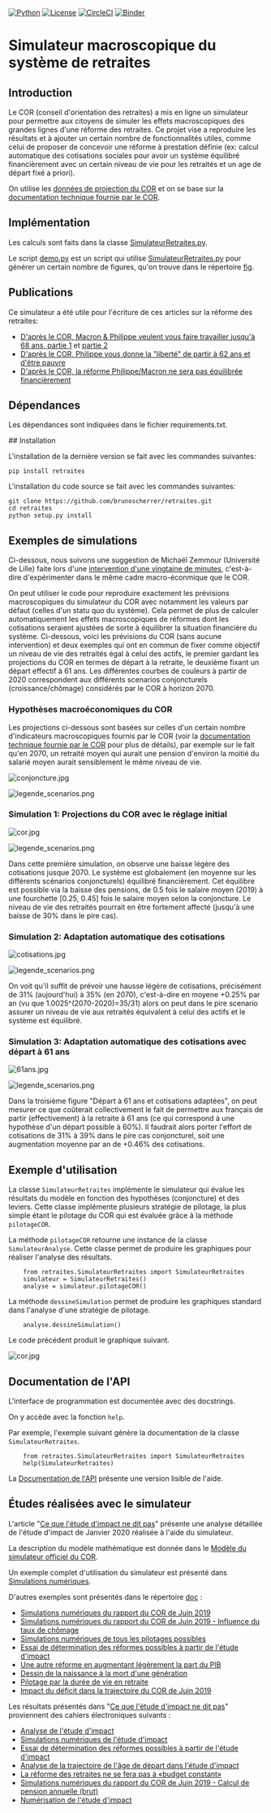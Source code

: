 [![Python](https://img.shields.io/badge/python-3.7-blue.svg)](
    https://python.org)
[![License](https://img.shields.io/github/license/brunoscherrer/retraites)](
    https://opensource.org/licenses/gpl-license)
[![CircleCI](https://circleci.com/gh/mbaudin47/retraites.svg?style=svg)](
    https://circleci.com/gh/mbaudin47/retraites)
[![Binder](https://mybinder.org/badge_logo.svg)](
    https://mybinder.org/v2/gh/brunoscherrer/retraites/master?filepath=index.ipynb)

# Simulateur macroscopique du système de retraites

## Introduction


[données de projection du COR]: https://www.cor-retraites.fr/simulateur/fileProjection.json
[documentation technique fournie par le COR]: https://www.cor-retraites.fr/simulateur/img/pdf/Documentation_technique_vf.pdf
[SimulateurRetraites.py]: https://github.com/brunoscherrer/retraites/blob/master/retraites/SimulateurRetraites.py
[demo.py]: https://github.com/brunoscherrer/retraites/blob/master/demo.py
[fig]: https://github.com/brunoscherrer/retraites/blob/master/fig

Le COR (conseil d'orientation des retraites) a mis en ligne un simulateur pour permettre aux citoyens de simuler les effets macroscopiques des grandes lignes d'une réforme des retraites.
Ce projet vise a reproduire les résultats et à ajouter un certain nombre de fonctionnalités utiles, comme celui de proposer de concevoir une réforme à prestation définie (ex: calcul automatique des cotisations sociales pour avoir un système équilibré financièrement avec un certain niveau de vie pour les retraités et un age de départ fixé a priori).

On utilise les [données de projection du COR] et on se base sur la [documentation technique fournie par le COR].

## Implémentation

Les calculs sont faits dans la classe [SimulateurRetraites.py].

Le script [demo.py] est un script qui utilise [SimulateurRetraites.py] pour générer un certain nombre de figures, qu'on trouve dans le répertoire [fig].

## Publications

[D'après le COR, Macron & Philippe veulent vous faire travailler jusqu'à 68 ans, partie 1]: https://blogs.mediapart.fr/bruno-scherrer/blog/161219/dapres-le-cor-macron-philippe-veulent-vous-faire-travailler-jusqua-68-ans
[D'après le COR, Philippe vous donne la "liberté" de partir à 62 ans et d'être pauvre]: https://blogs.mediapart.fr/bruno-scherrer/blog/201219/dapres-le-cor-philippe-vous-donne-la-liberte-de-partir-62-ans-et-detre-pauvre
[D'après le COR, la réforme Philippe/Macron ne sera pas équilibrée financièrement]: https://blogs.mediapart.fr/bruno-scherrer/blog/030120/dapres-le-cor-la-reforme-philippemacron-ne-sera-pas-equilibree-financierement
[partie 2]: https://blogs.mediapart.fr/bruno-scherrer/blog/181219/dapres-le-cor-macron-philippe-veulent-vous-faire-travailler-jusqua-68-ans-2


Ce simulateur a été utile pour l'écriture de ces articles sur la réforme des retraites:

- [D'après le COR, Macron & Philippe veulent vous faire travailler jusqu'à 68 ans, partie 1] et [partie 2]
- [D'après le COR, Philippe vous donne la "liberté" de partir à 62 ans et d'être pauvre]
- [D'après le COR, la réforme Philippe/Macron ne sera pas équilibrée financièrement]

## Dépendances

Les dépendances sont indiquées dans le fichier requirements.txt.

## Installation

L'installation de la dernière version se fait avec les commandes suivantes:

```
pip install retraites
```

L'installation du code source se fait avec les commandes suivantes:

```
git clone https://github.com/brunoscherrer/retraites.git
cd retraites
python setup.py install
```

## Exemples de simulations

[intervention d'une vingtaine de minutes]: https://www.youtube.com/watch?v=f0EZ9KJmeLA&t=346s

Ci-dessous, nous suivons une suggestion de Michaël Zemmour (Université de Lille) faite lors d'une [intervention d'une vingtaine de minutes], c'est-à-dire d'expérimenter dans le même cadre macro-éconmique que le COR. 

On peut utiliser le code pour reproduire exactement les prévisions macroscopiques du simulateur du COR avec notamment les valeurs par défaut (celles d'un statu quo du système).
Cela permet de plus de calculer automatiquement les effets macroscopiques de réformes dont les cotisations seraient ajustées de sorte à équilibrer la situation financière du système. Ci-dessous, voici les prévisions du COR (sans aucune intervention) et deux exemples qui ont en commun de fixer comme objectif un niveau de vie des retraités égal à celui des actifs, le premier gardant les projections du COR en termes de départ à la retraite, le deuxième fixant un départ effectif à 61 ans. Les différentes courbes de couleurs à partir de 2020 correspondent aux différents scenarios conjoncturels (croissance/chômage) considérés par le COR à horizon 2070.

### Hypothèses macroéconomiques du COR

Les projections ci-dessous sont basées sur celles d'un certain nombre d'indicateurs macroscopiques fournis par le COR (voir la [documentation technique fournie par le COR] pour plus de détails), par exemple sur le fait qu'en 2070, un retraité moyen qui aurait une pension d'environ la moitié du salarié moyen aurait sensiblement le même niveau de vie.

![conjoncture.jpg](fig/conjoncture.jpg)

![legende_scenarios.png](fig/legende_scenarios.png)

### Simulation 1: Projections du COR avec le réglage initial

![cor.jpg](fig/cor.jpg)

![legende_scenarios.png](fig/legende_scenarios.png)

Dans cette première simulation, on observe une baisse légère des cotisations jusque 2070. Le système est globalement (en moyenne sur les différents scénarios conjoncturels) équilibré financièrement. Cet équilibre est possible via la baisse des pensions, de 0.5 fois le salaire moyen (2019) à une fourchette [0.25, 0.45] fois le salaire moyen selon la conjoncture. Le niveau de vie des retraités pourrait en être fortement affecté (jusqu'à une baisse de 30% dans le pire cas).

### Simulation 2: Adaptation automatique des cotisations

![cotisations.jpg](fig/cotisations.jpg)

![legende_scenarios.png](fig/legende_scenarios.png)

On voit qu'il suffit de prévoir une hausse légère de cotisations, précisément de 31% (aujourd'hui) à 35% (en 2070), c'est-à-dire en moyene +0.25% par an (vu que 1.0025^(2070-2020)=35/31) alors on peut dans le pire scenario assurer un niveau de vie aux retraités équivalent à celui des actifs et le système est équilibré.

### Simulation 3: Adaptation automatique des cotisations avec départ à 61 ans

![61ans.jpg](fig/61ans.jpg)

![legende_scenarios.png](fig/legende_scenarios.png)

Dans la troisième figure "Départ à 61 ans et cotisations adaptées", on peut mesurer ce que coûterait collectivement le fait de permettre aux français de partir (effectivement) à la retraite à 61 ans (ce qui correspond à une hypothèse d'un départ possible à 60%). Il faudrait alors porter l'effort de cotisations de 31% à 39% dans le pire cas conjoncturel, soit une augmentation moyenne par an de +0.46% des cotisations.

## Exemple d'utilisation

La classe ``SimulateurRetraites`` implémente le simulateur qui évalue les résultats 
du modèle en fonction des hypothèses (conjoncture) et des leviers. 
Cette classe implémente plusieurs stratégie de pilotage, la plus simple étant 
le pilotage du COR qui est évaluée grâce à la méthode ``pilotageCOR``. 
 
La méthode ``pilotageCOR`` retourne une instance de la classe ``SimulateurAnalyse``. 
Cette classe permet de produire les graphiques pour réaliser l'analyse 
des résultats. 

```
    from retraites.SimulateurRetraites import SimulateurRetraites
    simulateur = SimulateurRetraites()
    analyse = simulateur.pilotageCOR()
```

La méthode ``dessineSimulation`` permet de produire les graphiques standard dans l'analyse 
d'une stratégie de pilotage.

```
    analyse.dessineSimulation()
```

Le code précédent produit le graphique suivant.

![cor.jpg](fig/cor.jpg)

## Documentation de l'API

L'interface de programmation est documentée avec des docstrings.

On y accède avec la fonction ``help``.

Par exemple, l'exemple suivant génère la documentation de la classe
``SimulateurRetraites``.

```
    from retraites.SimulateurRetraites import SimulateurRetraites
    help(SimulateurRetraites)
```

[Documentation de l'API]: https://github.com/brunoscherrer/retraites/blob/master/doc/API-doc.ipynb


La [Documentation de l'API] présente une version lisible de l'aide.

## Études réalisées avec le simulateur

[doc]: https://github.com/brunoscherrer/retraites/blob/master/doc
[Simulations numériques]: https://github.com/brunoscherrer/retraites/blob/master/index.ipynb
[Simulations numériques du rapport du COR de Juin 2019]: https://github.com/brunoscherrer/retraites/blob/master/doc/simulation-COR-juin-2019.ipynb
[Simulations numériques du rapport du COR de Juin 2019 - Influence du taux de chômage]: https://github.com/brunoscherrer/retraites/blob/master/doc/simulation-COR-juin-2019-influence-chomage.ipynb.ipynb
[Modèle du simulateur officiel du COR]: https://github.com/brunoscherrer/retraites/blob/master/doc/Description-du-composant-retraites.ipynb
[Essai de détermination des réformes possibles à partir de l'étude d'impact]: https://github.com/brunoscherrer/retraites/blob/master/doc/reformes.ipynb
[Une autre réforme en augmentant légèrement la part du PIB]: https://github.com/brunoscherrer/retraites/blob/master/doc/reformes2.ipynb
[Ce que l'étude d'impact ne dit pas]: https://github.com/brunoscherrer/retraites/blob/master/doc/Article4/article4-analyse-impact.pdf
[Simulations numériques de tous les pilotages possibles]: https://github.com/brunoscherrer/retraites/blob/master/doc/pilotages-possibles.ipynb
[Dessin de la naissance à la mort d'une génération]: https://github.com/brunoscherrer/retraites/blob/master/doc/Calcule-naissance-retraite-mort.ipynb
[Pilotage par la durée de vie en retraite]: https://github.com/brunoscherrer/retraites/blob/master/doc/pilotage-vie-en-retraite.ipynb
[Impact du déficit dans la trajectoire du COR de Juin 2019]: https://github.com/brunoscherrer/retraites/blob/master/doc/impact-deficit-COR-Juin-2019.ipynb


L'article "[Ce que l'étude d'impact ne dit pas]" présente une analyse détaillée de l'étude d'impact de Janvier 2020 réalisée à l'aide du simulateur.

La description du modèle mathématique est donnée dans le [Modèle du simulateur officiel du COR].

Un exemple complet d'utilisation du simulateur est présenté dans [Simulations numériques].

D'autres exemples sont présentés dans le répertoire [doc] :

- [Simulations numériques du rapport du COR de Juin 2019]
- [Simulations numériques du rapport du COR de Juin 2019 - Influence du taux de chômage]
- [Simulations numériques de tous les pilotages possibles]
- [Essai de détermination des réformes possibles à partir de l'étude d'impact]
- [Une autre réforme en augmentant légèrement la part du PIB]
- [Dessin de la naissance à la mort d'une génération]
- [Pilotage par la durée de vie en retraite]
- [Impact du déficit dans la trajectoire du COR de Juin 2019]

[Simulations numériques de l'étude d'impact]: https://github.com/brunoscherrer/retraites/blob/master/doc/EtudeImpact/simulation-Etude-Impact.ipynb
[Essai de détermination des réformes possibles à partir de l'étude d'impact]: https://github.com/brunoscherrer/retraites/blob/master/doc/reforme-Macron-age-vs-pensions.ipynb
[Analyse de la trajectoire de l'âge de départ dans l'étude d'impact]: https://github.com/brunoscherrer/retraites/blob/master/doc/EtudeImpact/simulation-Etude-Impact-analyse-age.ipynb
[La réforme des retraites ne se fera pas à «budget constant»]: https://github.com/brunoscherrer/retraites/blob/master/doc/EtudeImpact/simulation-Etude-Impact-budget.ipynb
[Simulations numériques du rapport du COR de Juin 2019 - Calcul de pension annuelle (brut)]: https://github.com/brunoscherrer/retraites/blob/master/doc/EtudeImpact/CalculePensionAnnuelle/simulation-pension-annuelle.ipynb
[Numérisation de l'étude d'impact]: https://github.com/brunoscherrer/retraites/blob/master/doc/EtudeImpact/DigitalisationEI/Numerisation-Etude-Impact.ipynb
[Analyse de l'étude d'impact]: https://github.com/brunoscherrer/retraites/blob/master/doc/EtudeImpact/analyse-Etude-Impact.ipynb

Les résultats présentés dans "[Ce que l'étude d'impact ne dit pas]" proviennent des cahiers électroniques suivants :

- [Analyse de l'étude d'impact]
- [Simulations numériques de l'étude d'impact]
- [Essai de détermination des réformes possibles à partir de l'étude d'impact]
- [Analyse de la trajectoire de l'âge de départ dans l'étude d'impact]
- [La réforme des retraites ne se fera pas à «budget constant»]
- [Simulations numériques du rapport du COR de Juin 2019 - Calcul de pension annuelle (brut)]
- [Numérisation de l'étude d'impact]
